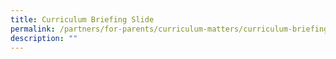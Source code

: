 ```yaml
---
title: Curriculum Briefing Slide
permalink: /partners/for-parents/curriculum-matters/curriculum-briefing-slides/
description: ""
---
```

